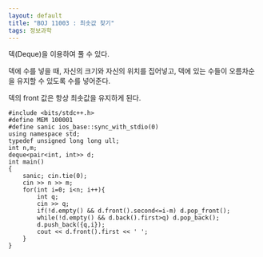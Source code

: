 ```yaml
---
layout: default
title: "BOJ 11003 : 최솟값 찾기"
tags: 정보과학
---
```


덱(Deque)을 이용하여 풀 수 있다.

덱에 수를 넣을 때, 자신의 크기와 자신의 위치를 집어넣고, 덱에 있는 수들이 오름차순을 유지할 수 있도록 수를 넣어준다.

덱의 front 값은 항상 최솟값을 유지하게 된다.

    #include <bits/stdc++.h>
    #define MEM 100001
    #define sanic ios_base::sync_with_stdio(0)
    using namespace std;
    typedef unsigned long long ull;
    int n,m;
    deque<pair<int, int>> d;
    int main()
    {
        sanic; cin.tie(0);
        cin >> n >> m;
        for(int i=0; i<n; i++){
            int q;
            cin >> q;
            if(!d.empty() && d.front().second<=i-m) d.pop_front();
            while(!d.empty() && d.back().first>q) d.pop_back();
            d.push_back({q,i});
            cout << d.front().first << ' ';
        }
    }
